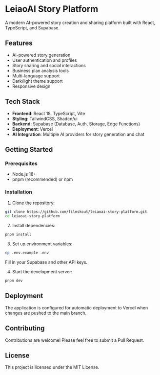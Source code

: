 # LeiaoAI Story Platform

A modern AI-powered story creation and sharing platform built with React, TypeScript, and Supabase.

## Features

- AI-powered story generation
- User authentication and profiles  
- Story sharing and social interactions
- Business plan analysis tools
- Multi-language support
- Dark/light theme support
- Responsive design

## Tech Stack

- **Frontend**: React 18, TypeScript, Vite
- **Styling**: TailwindCSS, Shadcn/ui
- **Backend**: Supabase (Database, Auth, Storage, Edge Functions)
- **Deployment**: Vercel
- **AI Integration**: Multiple AI providers for story generation and chat

## Getting Started

### Prerequisites

- Node.js 18+ 
- pnpm (recommended) or npm

### Installation

1. Clone the repository:
```bash
git clone https://github.com/filmskout/leiaoai-story-platform.git
cd leiaoai-story-platform
```

2. Install dependencies:
```bash
pnpm install
```

3. Set up environment variables:
```bash
cp .env.example .env
```
Fill in your Supabase and other API keys.

4. Start the development server:
```bash
pnpm dev
```

## Deployment

The application is configured for automatic deployment to Vercel when changes are pushed to the main branch.

## Contributing

Contributions are welcome! Please feel free to submit a Pull Request.

## License

This project is licensed under the MIT License.